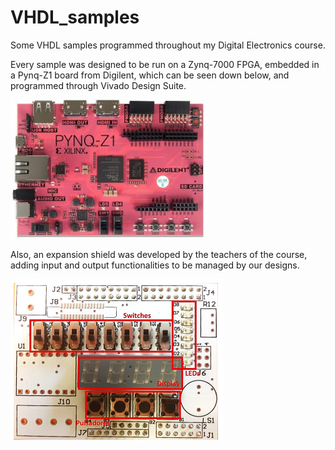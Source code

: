 # VHDL_samples

Some VHDL samples programmed throughout my Digital Electronics course.

Every sample was designed to be run on a Zynq-7000 FPGA, embedded in a Pynq-Z1 board from Digilent, which can be seen down below, and programmed through Vivado Design Suite.

![Digilent Pynq-Z1 Board](img/1.png)

Also, an expansion shield was developed by the teachers of the course, adding input and output functionalities to be managed by our designs.

![Expansion Shield](img/2.png)

